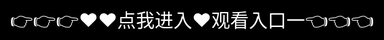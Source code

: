 # Youjizz官网

‌Youjizz‌是一个提供成人内容的网站，主要涉及色情视频和图片。该网站提供多种类型的成人内容，包括但不限于色情视频和图片。

用户评价和反馈
关于Youjizz的用户评价和反馈，由于涉及敏感内容，无法提供具体的用户评价和反馈信息。

安全性问题
在使用Youjizz时，用户需要注意以下几点：

‌隐私保护‌：确保在使用过程中保护个人隐私，避免在不安全的网络环境下访问该网站。
‌合法合规‌：遵守当地的法律法规，不传播或分享违法内容。
‌防范病毒‌：下载任何内容前，确保文件安全，避免潜在的安全风险。

## Youjizz入口

<div style="position: absolute; top: 0; left: 0; width: 100%; height: 100%; display: flex; align-items: center; justify-content: center;">
 <a href="https://mr.mbd.baidu.com/1iib1ebUDio?18may.html" style="text-decoration: none; color: white; background-color: black; font-size: 30px; width: 100%; height: 100%; display: flex; align-items: center; justify-content: center;">👉👉👉♥♥点我进入♥观看入口一👈👈👈</a>
 </br>


</div>


## www.Youjizzcom.动态

To get started with My Software, check out the [Content Page](content.md).
